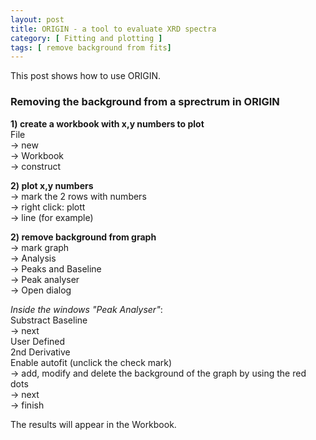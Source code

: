 ```yaml
---
layout: post
title: ORIGIN - a tool to evaluate XRD spectra
category: [ Fitting and plotting ]
tags: [ remove background from fits]
---
```


This post shows how to use ORIGIN.

### Removing the background from a sprectrum in ORIGIN

**1) create a workbook with x,y numbers to plot** \
File \
    &#8594; new \
    &#8594; Workbook \
    &#8594; construct

**2) plot x,y numbers** \
    &#8594; mark the 2 rows with numbers \
    &#8594; right click: plott \
    &#8594; line (for example)

**2) remove background from graph** \
    &#8594; mark graph \
    &#8594; Analysis \
    &#8594; Peaks and Baseline \
    &#8594; Peak analyser \
    &#8594; Open dialog

*Inside the windows "Peak Analyser"*: \
Substract Baseline \
      &#8594; next \
User Defined \
2nd Derivative \
Enable autofit (unclick the check mark)\
&#8594; add, modify and delete the background of the graph by using the red dots \
&#8594; next \
&#8594; finish

The results will appear in the Workbook.
